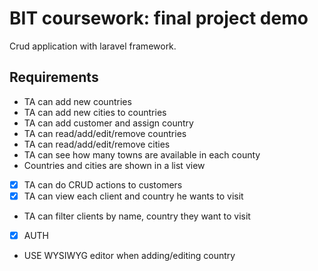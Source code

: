 # BIT coursework: final project demo

Crud application with laravel framework.

## Requirements

* TA can add new countries
* TA can add new cities to countries
* TA can add customer and assign country
* TA can read/add/edit/remove countries
* TA can read/add/edit/remove cities
* TA can see how many towns are available in each county
* Countries and cities are shown in a list view
* [x] TA can do CRUD actions to customers
* [x] TA can view each client and country he wants to visit
* TA can filter clients by name, country they want to visit
* [x] AUTH
* USE WYSIWYG editor when adding/editing country